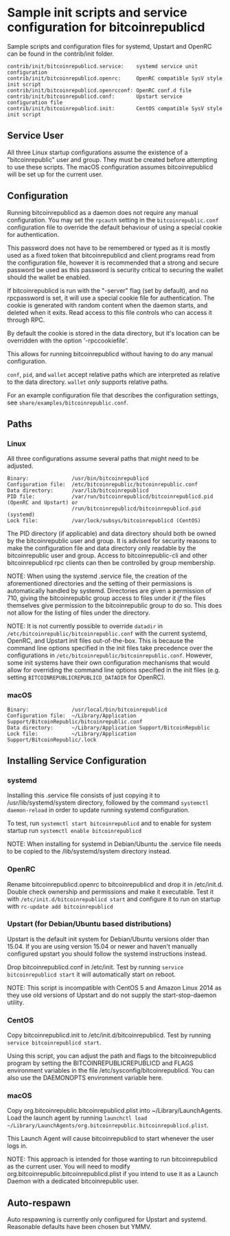 Sample init scripts and service configuration for bitcoinrepublicd
==========================================================

Sample scripts and configuration files for systemd, Upstart and OpenRC
can be found in the contrib/init folder.

    contrib/init/bitcoinrepublicd.service:    systemd service unit configuration
    contrib/init/bitcoinrepublicd.openrc:     OpenRC compatible SysV style init script
    contrib/init/bitcoinrepublicd.openrcconf: OpenRC conf.d file
    contrib/init/bitcoinrepublicd.conf:       Upstart service configuration file
    contrib/init/bitcoinrepublicd.init:       CentOS compatible SysV style init script

Service User
---------------------------------

All three Linux startup configurations assume the existence of a "bitcoinrepublic" user
and group.  They must be created before attempting to use these scripts.
The macOS configuration assumes bitcoinrepublicd will be set up for the current user.

Configuration
---------------------------------

Running bitcoinrepublicd as a daemon does not require any manual configuration. You may
set the `rpcauth` setting in the `bitcoinrepublic.conf` configuration file to override
the default behaviour of using a special cookie for authentication.

This password does not have to be remembered or typed as it is mostly used
as a fixed token that bitcoinrepublicd and client programs read from the configuration
file, however it is recommended that a strong and secure password be used
as this password is security critical to securing the wallet should the
wallet be enabled.

If bitcoinrepublicd is run with the "-server" flag (set by default), and no rpcpassword is set,
it will use a special cookie file for authentication. The cookie is generated with random
content when the daemon starts, and deleted when it exits. Read access to this file
controls who can access it through RPC.

By default the cookie is stored in the data directory, but it's location can be overridden
with the option '-rpccookiefile'.

This allows for running bitcoinrepublicd without having to do any manual configuration.

`conf`, `pid`, and `wallet` accept relative paths which are interpreted as
relative to the data directory. `wallet` *only* supports relative paths.

For an example configuration file that describes the configuration settings,
see `share/examples/bitcoinrepublic.conf`.

Paths
---------------------------------

### Linux

All three configurations assume several paths that might need to be adjusted.

    Binary:              /usr/bin/bitcoinrepublicd
    Configuration file:  /etc/bitcoinrepublic/bitcoinrepublic.conf
    Data directory:      /var/lib/bitcoinrepublicd
    PID file:            /var/run/bitcoinrepublicd/bitcoinrepublicd.pid (OpenRC and Upstart) or
                         /run/bitcoinrepublicd/bitcoinrepublicd.pid (systemd)
    Lock file:           /var/lock/subsys/bitcoinrepublicd (CentOS)

The PID directory (if applicable) and data directory should both be owned by the
bitcoinrepublic user and group. It is advised for security reasons to make the
configuration file and data directory only readable by the bitcoinrepublic user and
group. Access to bitcoinrepublic-cli and other bitcoinrepublicd rpc clients can then be
controlled by group membership.

NOTE: When using the systemd .service file, the creation of the aforementioned
directories and the setting of their permissions is automatically handled by
systemd. Directories are given a permission of 710, giving the bitcoinrepublic group
access to files under it _if_ the files themselves give permission to the
bitcoinrepublic group to do so. This does not allow
for the listing of files under the directory.

NOTE: It is not currently possible to override `datadir` in
`/etc/bitcoinrepublic/bitcoinrepublic.conf` with the current systemd, OpenRC, and Upstart init
files out-of-the-box. This is because the command line options specified in the
init files take precedence over the configurations in
`/etc/bitcoinrepublic/bitcoinrepublic.conf`. However, some init systems have their own
configuration mechanisms that would allow for overriding the command line
options specified in the init files (e.g. setting `BITCOINREPUBLICREPUBLICD_DATADIR` for
OpenRC).

### macOS

    Binary:              /usr/local/bin/bitcoinrepublicd
    Configuration file:  ~/Library/Application Support/BitcoinRepublic/bitcoinrepublic.conf
    Data directory:      ~/Library/Application Support/BitcoinRepublic
    Lock file:           ~/Library/Application Support/BitcoinRepublic/.lock

Installing Service Configuration
-----------------------------------

### systemd

Installing this .service file consists of just copying it to
/usr/lib/systemd/system directory, followed by the command
`systemctl daemon-reload` in order to update running systemd configuration.

To test, run `systemctl start bitcoinrepublicd` and to enable for system startup run
`systemctl enable bitcoinrepublicd`

NOTE: When installing for systemd in Debian/Ubuntu the .service file needs to be copied to the /lib/systemd/system directory instead.

### OpenRC

Rename bitcoinrepublicd.openrc to bitcoinrepublicd and drop it in /etc/init.d.  Double
check ownership and permissions and make it executable.  Test it with
`/etc/init.d/bitcoinrepublicd start` and configure it to run on startup with
`rc-update add bitcoinrepublicd`

### Upstart (for Debian/Ubuntu based distributions)

Upstart is the default init system for Debian/Ubuntu versions older than 15.04. If you are using version 15.04 or newer and haven't manually configured upstart you should follow the systemd instructions instead.

Drop bitcoinrepublicd.conf in /etc/init.  Test by running `service bitcoinrepublicd start`
it will automatically start on reboot.

NOTE: This script is incompatible with CentOS 5 and Amazon Linux 2014 as they
use old versions of Upstart and do not supply the start-stop-daemon utility.

### CentOS

Copy bitcoinrepublicd.init to /etc/init.d/bitcoinrepublicd. Test by running `service bitcoinrepublicd start`.

Using this script, you can adjust the path and flags to the bitcoinrepublicd program by
setting the BITCOINREPUBLICREPUBLICD and FLAGS environment variables in the file
/etc/sysconfig/bitcoinrepublicd. You can also use the DAEMONOPTS environment variable here.

### macOS

Copy org.bitcoinrepublic.bitcoinrepublicd.plist into ~/Library/LaunchAgents. Load the launch agent by
running `launchctl load ~/Library/LaunchAgents/org.bitcoinrepublic.bitcoinrepublicd.plist`.

This Launch Agent will cause bitcoinrepublicd to start whenever the user logs in.

NOTE: This approach is intended for those wanting to run bitcoinrepublicd as the current user.
You will need to modify org.bitcoinrepublic.bitcoinrepublicd.plist if you intend to use it as a
Launch Daemon with a dedicated bitcoinrepublic user.

Auto-respawn
-----------------------------------

Auto respawning is currently only configured for Upstart and systemd.
Reasonable defaults have been chosen but YMMV.
